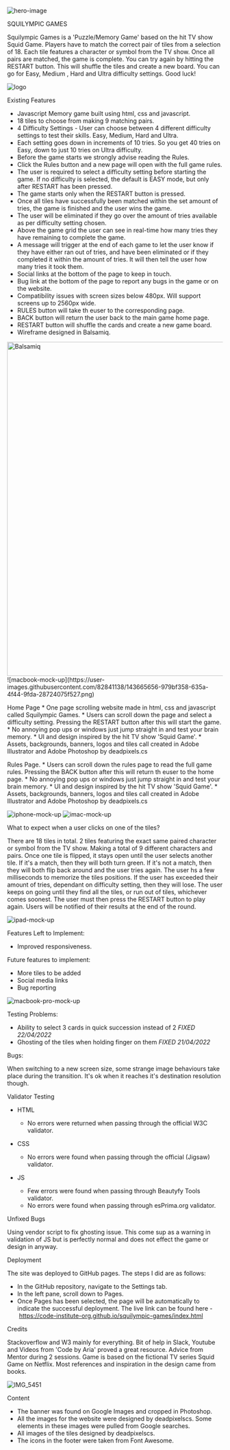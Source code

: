 ![hero-image](https://user-images.githubusercontent.com/82841138/143665572-d1896cab-3c09-470d-8325-ce1b5d256f4f.png)

SQUILYMPIC GAMES

Squilympic Games is a 'Puzzle/Memory Game' based on the hit TV show Squid Game. Players have to match the correct pair of tiles from a selection of 18. Each tile features a character or symbol from the TV show. Once all pairs are matched, the game is complete. You can try again by hitting the RESTART button. This will shuffle the tiles and create a new board. You can go for Easy, Medium , Hard and Ultra difficulty settings. Good luck!

![logo](https://user-images.githubusercontent.com/82841138/143665588-b7a5b23e-0638-4229-9bc3-056d96c81b40.png)

Existing Features

* Javascript Memory game built using html, css and javascript.
* 18 tiles to choose from making 9 matching pairs.
* 4 Difficulty Settings - User can choose between 4 different difficulty settings to test their skills. Easy, Medium, Hard and Ultra.
* Each setting goes down in increments of 10 tries. So you get 40 tries on Easy, down to just 10 tries on Ultra difficulty.
* Before the game starts we strongly advise reading the Rules.
* Click the Rules button and a new page will open with the full game rules.
* The user is required to select a difficulty setting before starting the game. If no difficulty is selected, the default is EASY mode, but only after RESTART has been pressed. 
* The game starts only when the RESTART button is pressed.
* Once all tiles have successfully been matched within the set amount of tries, the game is finished and the user wins the game.
* The user will be eliminated if they go over the amount of tries available as per difficulty setting chosen.
* Above the game grid the user can see in real-time how many tries they have remaining to complete the game.
* A message will trigger at the end of each game to let the user know if they have either ran out of tries, and have been eliminated or if they completed it within the amount of tries. It will then tell the user how many tries it took them.
* Social links at the bottom of the page to keep in touch.
* Bug link at the bottom of the page to report any bugs in the game or on the website.
* Compatibility issues with screen sizes below 480px. Will support screens up to 2560px wide.
* RULES button will take th euser to the corresponding page.
* BACK button will return the user back to the main game home page.
* RESTART button will shuffle the cards and create a new game board.
* Wireframe designed in Balsamiq.

<img width="779" alt="Balsamiq" src="https://user-images.githubusercontent.com/82841138/143666692-6433e804-9e49-4798-94d1-324ed1e47a2c.png">
![macbook-mock-up](https://user-images.githubusercontent.com/82841138/143665656-979bf358-635a-4f44-9fda-28724075f527.png)

Home Page
    * One page scrolling website made in html, css and javascript called Squilympic Games.
    * Users can scroll down the page and select a difficulty setting. Pressing the RESTART button after this will start the game.
    * No annoying pop ups or windows just jump straight in and test your brain memory.
    * UI and design inspired by the hit TV show 'Squid Game'.
    * Assets, backgrounds, banners, logos and tiles call created in Adobe Illustrator and Adobe Photoshop by deadpixels.cs
    
Rules Page.
    * Users can scroll down the rules page to read the full game rules. Pressing the BACK button after this will return th euser to the home page.
    * No annoying pop ups or windows just jump straight in and test your brain memory.
    * UI and design inspired by the hit TV show 'Squid Game'.
    * Assets, backgrounds, banners, logos and tiles call created in Adobe Illustrator and Adobe Photoshop by deadpixels.cs

![iphone-mock-up](https://workspace/squilympic-games/assets/images/squillympic-games-iphone-mock-up.jpg)
![imac-mock-up](https://user-images.githubusercontent.com/82841138/143666022-b47e13d3-282d-4102-b5fb-8713bd5f611b.png)

What to expect when a user clicks on one of the tiles?

There are 18 tiles in total. 2 tiles featuring the exact same paired character or symbol from the TV show. Making a total of 9 different characters and   pairs. Once one tile is flipped, it stays open until the user selects another tile. If it's a match, then they will both turn green. If it's not a match, then they will both flip back around and the user tries again. The user hs a few milliseconds to memorize the tiles positions. If the user has exceeded their amount of tries, dependant on difficulty setting, then they will lose. The user keeps on going until they find all the tiles, or run out of tiles, whichever comes soonest. The user must then press the RESTART button to play again. Users will be notified of their results at the end of the round.

![ipad-mock-up](https://user-images.githubusercontent.com/82841138/143666027-cffdcffe-50bf-4e4c-b8f6-b3bd010623ec.png)

Features Left to Implement:

   * Improved responsiveness.

Future features to implement:

   * More tiles to be added
   * Social media links
   * Bug reporting
   
![macbook-pro-mock-up](https://user-images.githubusercontent.com/82841138/143666643-518c8d8e-d9e8-4302-bab2-f024062d6f8a.png)

Testing Problems:

   * Ability to select 3 cards in quick succession instead of 2 *FIXED 22/04/2022*
   * Ghosting of the tiles when holding finger on them *FIXED 21/04/2022*

Bugs:

When switching to a new screen size, some strange image behaviours take place during the transition. It's ok when it reaches it's destination resolution though.

Validator Testing

* HTML
    * No errors were returned when passing through the official W3C validator.

* CSS
    * No errors were found when passing through the official (Jigsaw) validator.

* JS 
    * Few errors were found when passing through Beautyfy Tools validator.
    * No errors were found when passing through esPrima.org validator.

Unfixed Bugs

Using vendor script to fix ghosting issue. This come sup as a warning in validation of JS but is perfectly normal and does not effect the game or design in anyway.

Deployment

The site was deployed to GitHub pages. The steps I did are as follows:
* In the GitHub repository, navigate to the Settings tab.
* In the left pane, scroll down to Pages. 
* Once Pages has been selected, the page will be automatically to indicate the successful deployment.
The live link can be found here - https://code-institute-org.github.io/squilympic-games/index.html

Credits

Stackoverflow and W3 mainly for everything. Bit of help in Slack, Youtube and Videos from 'Code by Aria' proved a great resource. Advice from Mentor during 2 sessions. Game is based on the fictional TV series Squid Game on Netflix. Most references and inspiration in the design came from books.

![IMG_5451](https://user-images.githubusercontent.com/82841138/143667006-01283182-5a0d-4a80-b2ed-b255a66961d3.png)

Content

* The banner was found on Google Images and cropped in Photoshop.
* All the images for the website were designed by deadpixelscs. Some elements in these images were pulled from Google searches.
* All images of the tiles designed by deadpixelscs.
* The icons in the footer were taken from Font Awesome.

